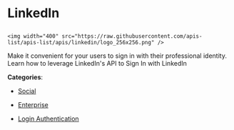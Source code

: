 # LinkedIn<p align="center">
    <img width="400" src="https://raw.githubusercontent.com/apis-list/apis-list/apis/linkedin/logo_256x256.png" />
</p>

Make it convenient for your users to sign in with their professional identity.  Learn how to leverage LinkedIn's API to Sign In with LinkedIn

**Categories**:

- [Social](https://github/apis-list/apis-list#social)

- [Enterprise](https://github/apis-list/apis-list#enterprise)

- [Login Authentication](https://github/apis-list/apis-list#login-authentication)





